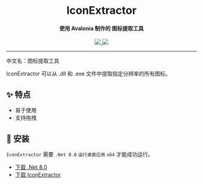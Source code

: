 <h1 align="center">IconExtractor</h1>
<h4 align="center">使用 Avalonia 制作的 图标提取工具</h4>

<p align="center">
  <a href="https://opensource.org/licenses/MIT">
    <img src="http://img.shields.io/badge/License-MIT_License-1e90ff?style=for-the-badge"/>
  </a>
  <a href="https://dotnet.microsoft.com">
    <img src="http://img.shields.io/badge/.Net-8.0-1e90ff?style=for-the-badge"/>
  </a>
</p>

---

中文名：图标提取工具

IconExtractor 可以从 .dll 和 .exe 文件中提取指定分辨率的所有图标。

## ✨ 特点

- 易于使用
- 支持拖拽

## 🌟 安装

`IconExtractor` 需要 `.Net 8.0` `运行桌面应用` `x64` 才能成功运行。

- [下载 .Net 8.0](https://dotnet.microsoft.com/zh-cn/download/dotnet/8.0/runtime)
- [下载 IconExtractor](https://github.com/suoyukii/IconExtractor/releases)